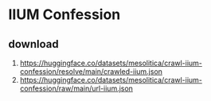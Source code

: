 # IIUM Confession

## download

1. https://huggingface.co/datasets/mesolitica/crawl-iium-confession/resolve/main/crawled-iium.json
2. https://huggingface.co/datasets/mesolitica/crawl-iium-confession/raw/main/url-iium.json